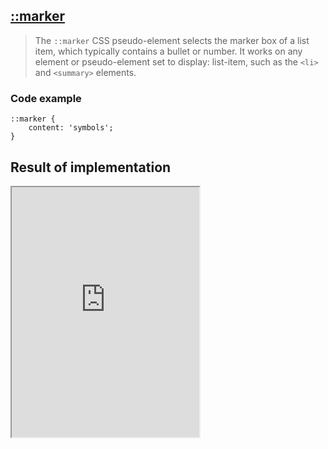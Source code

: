 ## [::marker](https://developer.mozilla.org/ru/docs/Web/CSS/::marker)

> The `::marker` CSS pseudo-element selects the marker box of a list item, which typically contains a bullet or number. It works on any element or pseudo-element set to display: list-item, such as the `<li>` and `<summary>` elements.

### Code example

```
::marker {
    content: 'symbols';
}

```
## Result of implementation 
<iframe class="interactive is-tabbed-shorter-height" height="400" src="https://interactive-examples.mdn.mozilla.net/pages/tabbed/pseudo-element-marker.html" title="MDN Web Docs Interactive Example" loading="lazy" data-readystate="complete" data-dashlane-frameid="1413"></iframe>
